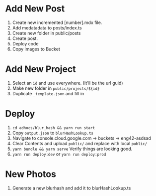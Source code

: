 # Add New Post

1. Create new incremented [number].mdx file. 
1. Add medatadata to posts/index.ts
1. Create new folder in public/posts
1. Create post.
1. Deploy code
1. Copy images to Bucket

# Add New Project

1. Select an `id` and use everywhere. (It'll be the url guid)
1. Make new folder in `public/projects/${id}`
1. Duplicate `_template.json` and fill in

# Deploy

1. `cd adhocs/blur_hash && yarn run start`
1. Copy `output.json` to `blurHashLookup.ts`
1. Navigate to console.cloud.google.com -> buckets -> eng42-asdsad
1. Clear Contents and upload `public/` and replace with local `public/`
1. `yarn bundle && yarn serve` Verify things are looking good.
1. `yarn run deploy:dev` or `yarn run deploy:prod`

# New Photos

1. Generate a new blurhash and add it to blurHashLookup.ts


